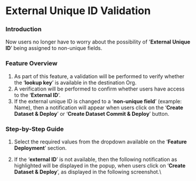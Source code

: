 # External Unique ID Validation

### Introduction

Now users no longer have to worry about the possibility of '**External Unique ID**’ being assigned to non-unique fields.

### Feature Overview

1. As part of this feature, a validation will be performed to verify whether the ‘**lookup key**’ is available in the destination Org.
2. A verification will be performed to confirm whether users have access to the ‘**External ID**’.
3. If the external unique ID is changed to a ‘**non-unique field**’ (example: Name), then a notification will appear when users click on the ‘**Create Dataset & Deploy**’ or ‘**Create Dataset Commit & Deploy**’ button.

### Step-by-Step Guide

1. Select the required values from the dropdown available on the ‘**Feature Deployment**’ section.
2.  If the ‘**external ID**’ is not available, then the following notification as highlighted will be displayed in the popup, when users click on ‘**Create Dataset & Deploy**’, as displayed in the following screenshot.\


    <figure><img src="https://cdn.document360.io/8711f4e7-c040-4616-aac9-d947f87e4619/Images/Documentation/image-WF0V4LIZ.png" alt=""><figcaption></figcaption></figure>
